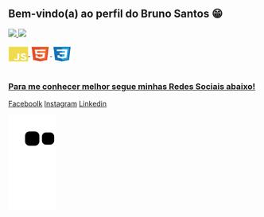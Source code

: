 ## Bem-vindo(a) ao perfil do Bruno Santos 😁

 <div>
   <a href="https://github.com/Brunocb1">
   <img height="180em" src="https://github-readme-stats.vercel.app/api?username=Brunocb1&show_icons=true&theme=tokyonight&include_all_commits=true&count_private=true"/>
   <img height="180em" src="https://github-readme-stats.vercel.app/api/top-langs/?username=Brunocb1&layout=compact&langs_count=6&theme=tokyonight"/>

</div>
<div style="display: inline_block"><br>
  <img align="center" alt="Js" height="30" width="40" src="https://raw.githubusercontent.com/devicons/devicon/master/icons/javascript/javascript-plain.svg">
  <img align="center" alt="HTML" height="30" width="40" src="https://raw.githubusercontent.com/devicons/devicon/master/icons/html5/html5-original.svg">
  <img align="center" alt="CSS" height="30" width="40" src="https://raw.githubusercontent.com/devicons/devicon/master/icons/css3/css3-original.svg">
</div>
 
 <br>
 
  ### Para me conhecer melhor segue minhas Redes Sociais abaixo!
  <div>
   <a style="color: #blue " href="https://www.facebook.com/brunohenriquedos.santos.353/" target="_blank">Faceboolk</a>
   <a style="color: #pink " href="https://www.instagram.com/brunohdsantos93/" target="_blank">Instagram</a>
   <a style="color: #navyblue" href="https://www.linkedin.com/in/bruno-henrique-dos-santos-4a4b2b161/" target="_blank">Linkedin</a>
  </div>
 
<div> 
 
  ![Snake animation](https://github.com/Brunocb1/Brunocb1/blob/output/github-contribution-grid-snake.svg)

</div>
